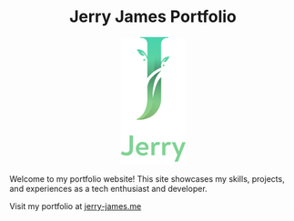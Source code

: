 <div align="center">

# Jerry James Portfolio

![Logo](./src/assets/logo.png)
</div>

Welcome to my portfolio website! This site showcases my skills, projects, and experiences as a tech enthusiast and developer.

Visit my portfolio at [jerry-james.me](https://jerry-james.me)